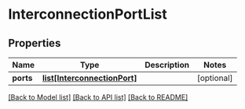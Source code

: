 # InterconnectionPortList


## Properties
Name | Type | Description | Notes
------------ | ------------- | ------------- | -------------
**ports** | [**list[InterconnectionPort]**](InterconnectionPort.md) |  | [optional] 

[[Back to Model list]](../README.md#documentation-for-models) [[Back to API list]](../README.md#documentation-for-api-endpoints) [[Back to README]](../README.md)


